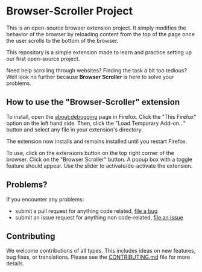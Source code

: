 # Browser-Scroller Project

This is an open-source browser extension project. It simply modifies the behavior of the browser by reloading content from the top of the page once the user scrolls to the bottom of the browser. 

This repository is a simple extension made to learn and practice setting up our first open-source project.

Need help scrolling through websites? Finding the task a bit too tedious? Well look no further because **Browser Scroller** is here to solve your problems.


## How to use the "Browser-Scroller" extension

To install, open the [about:debugging](https://firefox-source-docs.mozilla.org/devtools-user/about_colon_debugging/index.html) page in Firefox. Click the "This Firefox" option on the left hand side. Then, click the "Load Temporary Add-on..." button and select any file in your extension's directory. 

The extension now installs and remains installed until you restart Firefox. 

To use, click on the extensions button on the top right corner of the browser. Click on the "Browser Scroller" button. A popup box with a toggle feature should appear. Use the slider to activate/de-activate the extension.


## Problems?

If you encounter any problems:

- submit a pull request for anything code related, [file a bug](https://github.com/ossd-s25/Browser-Scroller/pulls)
- submit an issue request for anything non code-related, [file an issue](https://github.com/ossd-s25/Browser-Scroller/issues)


## Contributing

We welcome contributions of all types. This includes ideas on new features, bug fixes, or translations. Please see the [CONTRIBUTING.md](https://github.com/ossd-s25/Browser-Scroller/blob/main/CONTRIBUTING.md) file for more details.